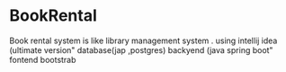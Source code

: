# BookRental
Book rental system is like library management system .
using intellij idea (ultimate version"
database(jap ,postgres)
backyend (java spring boot"
fontend bootstrab

